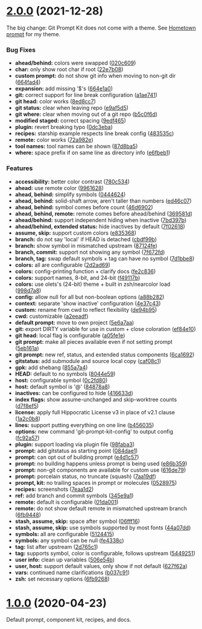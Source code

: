 # [2.0.0](https://github.com/olets/porcelain-prompt/compare/v1.x...v2.0.0) (2021-12-28)

The big change: Git Prompt Kit does not come with a theme. See [Hometown prompt](https://github.com/olets/hometown-prompt) for my theme.

### Bug Fixes

* **ahead/behind:** colors were swapped ([020c609](https://github.com/olets/git-prompt-kit/commit/020c609fc6695e3c7c84342816661254c815889a))
* **char:** only show root char if root ([22e7b08](https://github.com/olets/git-prompt-kit/commit/22e7b0856b037f4d4b0668d15b93964786fbd0ba))
* **custom prompt:** do not show git info when moving to non-git dir ([664fad4](https://github.com/olets/git-prompt-kit/commit/664fad468c2a8c70b8cc57d2a09eece3244623f2))
* **expansion:** add missing '$'s ([664e1a0](https://github.com/olets/git-prompt-kit/commit/664e1a08628743ecf843dcda2afa2f5bbcb537e6))
* **git:** correct support for line break configuration ([a1ae741](https://github.com/olets/git-prompt-kit/commit/a1ae74191b67b15f55061fb72752621b435b9d2d))
* **git head:** color works ([8ed8cc7](https://github.com/olets/git-prompt-kit/commit/8ed8cc7ad9bddfb83e847c64bef7445187cdc1cd))
* **git status:** clear when leaving repo ([e9af5d5](https://github.com/olets/git-prompt-kit/commit/e9af5d555b5af3c6bf6701b029e03299de195237))
* **git where:** clear when moving out of a git repo ([b5c0f6d](https://github.com/olets/git-prompt-kit/commit/b5c0f6d98c9a09a3a702b26b05cc5dd890c0ad9b))
* **modified staged:** correct spacing ([9edf465](https://github.com/olets/git-prompt-kit/commit/9edf4659b55876da402e5c649f39f308252bd819))
* **plugin:** revert breaking typo ([0dc3eba](https://github.com/olets/git-prompt-kit/commit/0dc3eba872791fa4ad15b9e4dd900d2e2fcdff92))
* **recipes:** starship example respects line break config ([483535c](https://github.com/olets/git-prompt-kit/commit/483535c9ffd2a5de79f345ed3af7220f3788a52b))
* **remote:** color works ([72a982e](https://github.com/olets/git-prompt-kit/commit/72a982e9697a5f04073cecb22dcf1861aafb7c97))
* **tool names:** tool names can be shown ([87d8ba5](https://github.com/olets/git-prompt-kit/commit/87d8ba5ba970d436a73ed196669116c3265fdafa))
* **where:** space prefix if on same line as directory info ([e6fbeb1](https://github.com/olets/git-prompt-kit/commit/e6fbeb144303c2246bab9f54fab148f5c59cecd4))


### Features

* **accessibility:** better color contrast ([780c534](https://github.com/olets/git-prompt-kit/commit/780c534adbf3dc7edd72da44e8616ab2d55c478e))
* **ahead:** use remote color ([9961628](https://github.com/olets/git-prompt-kit/commit/9961628d768ec8a618d84f123fd6e9992ad906d4))
* **ahead, behind:** simplify symbols ([0444624](https://github.com/olets/git-prompt-kit/commit/0444624214e8f560fc8bd4e04f52fb8efce30ab9))
* **ahead, behind:** solid-shaft arrow, aren't taller than numbers ([ed46c07](https://github.com/olets/git-prompt-kit/commit/ed46c07cd9a57c05767e7a537739668ca0b7272a))
* **ahead, behind:** symbol comes before count ([46d6902](https://github.com/olets/git-prompt-kit/commit/46d69029e96f7c031d049ac5ce204b01c2f9b7ce))
* **ahead, behind, remote:** remote comes before ahead/behind ([369581d](https://github.com/olets/git-prompt-kit/commit/369581d880abbf0a868282ec072b5030e0046228))
* **ahead/behind:** support independent hiding when inactive ([7bd397b](https://github.com/olets/git-prompt-kit/commit/7bd397bff2d1d82f265eb65b4e353c1499135955))
* **ahead/behind, extended status:** hide inactives by default ([7f02618](https://github.com/olets/git-prompt-kit/commit/7f02618b03d01b5d777ece7eacbbff970cb3b8b9))
* **assume, skip:** support custom colors ([e835368](https://github.com/olets/git-prompt-kit/commit/e835368e33e22a90dacc96984529a25f37a5d7bb))
* **branch:** do not say 'local' if HEAD is detached ([cbdf99b](https://github.com/olets/git-prompt-kit/commit/cbdf99b51b554de1169bbc3b55c33d293f59f425))
* **branch:** show symbol in mismatched upstream ([87124fe](https://github.com/olets/git-prompt-kit/commit/87124fe1e79d3c32f85414bdde3a105162a08cef))
* **branch, commit:** support not showing any symbol ([7f672fd](https://github.com/olets/git-prompt-kit/commit/7f672fdbfb8818afb2777b93f9b7c9b6c0493a2d))
* **branch, tag:** swap default symbols + tag can have no symbol ([7d1bbe8](https://github.com/olets/git-prompt-kit/commit/7d1bbe8dee0f73b079974a0cc0b4a9de610c704d))
* **colors:** all are configurable ([2d2ad69](https://github.com/olets/git-prompt-kit/commit/2d2ad6933a5e81698f5ca5e6ad40373624727eef))
* **colors:** config-printing function + clarify docs ([fe2c836](https://github.com/olets/git-prompt-kit/commit/fe2c8363723b0f7f31a829ad01db9bfa63063c64))
* **colors:** support names, 8-bit, and 24-bit ([f49117b](https://github.com/olets/git-prompt-kit/commit/f49117bcb4674a66b23904ef19506b4f86b16e62))
* **colors:** use olets's (24-bit) theme + built in zsh/nearcolor load ([998d7a8](https://github.com/olets/git-prompt-kit/commit/998d7a87ebf64059fc95b22e24874b300bb05497))
* **config:** allow null for all but non-boolean options ([a88b282](https://github.com/olets/git-prompt-kit/commit/a88b282df956aae5e5af5eae2d3dd75b7d326d80))
* **context:** separate 'show inactive' configuration ([4e37c43](https://github.com/olets/git-prompt-kit/commit/4e37c431ff4f4361f71d3906f4efe4932a4962ef))
* **custom:** rename from cwd to reflect flexibility ([de94b95](https://github.com/olets/git-prompt-kit/commit/de94b957ef0ad50aa47c09bb6737ff450bdfd93d))
* **cwd:** customizable ([a2eeadf](https://github.com/olets/git-prompt-kit/commit/a2eeadfdeeb3fbdcefd20d1535da61ec60d7d505))
* **default prompt:** move to own project ([5e6a7aa](https://github.com/olets/git-prompt-kit/commit/5e6a7aa6a358102f00b3517fbd87e97e7e15eae0))
* **git:** export DIRTY variable for use in custom + close coloration ([ef84e10](https://github.com/olets/git-prompt-kit/commit/ef84e10c3a695297ca2b0574159a79813ca9b312))
* **git head:** local flag is configurable ([a05fe1e](https://github.com/olets/git-prompt-kit/commit/a05fe1ebb9045a601ad985abdcc50cd9b9c63e81))
* **git prompt:** make all pieces available even if not setting prompt ([5eb161a](https://github.com/olets/git-prompt-kit/commit/5eb161a87a3955e42b06fdc86eacea338b403083))
* **git prompt:** new ref, status, and extended status components ([6ca1692](https://github.com/olets/git-prompt-kit/commit/6ca1692e26925a0e924666e7b925e2f45d0c5da9))
* **gitstatus:** add submodule and source local copy ([caf08c1](https://github.com/olets/git-prompt-kit/commit/caf08c100906fc19cb8755871525f37d36886da9))
* **gpk:** add shebang ([855a7a4](https://github.com/olets/git-prompt-kit/commit/855a7a40687e57b725c15ad9e69d0c94e68c50c3))
* **HEAD:** default to no symbols ([8044e59](https://github.com/olets/git-prompt-kit/commit/8044e591d14f18f23435459fc429b65ee9c02157))
* **host:** configurable symbol ([0c2fd80](https://github.com/olets/git-prompt-kit/commit/0c2fd809a4dd860759fe885d834d4178f2736ab3))
* **host:** default symbol is '@' ([84878a8](https://github.com/olets/git-prompt-kit/commit/84878a8dbc639407cf7dd5676511a13bfb757e3d))
* **inactives:** can be configured to hide ([416633d](https://github.com/olets/git-prompt-kit/commit/416633d59e75958efb102837ba1e535edd6e3e30))
* **index flags:** show assume-unchanged and skip-worktree counts ([d7f8ef5](https://github.com/olets/git-prompt-kit/commit/d7f8ef579406239e99d4b82150de6227fb204792))
* **license:** apply full Hippocratic License v3 in place of v2.1 clause ([1a2c0b8](https://github.com/olets/git-prompt-kit/commit/1a2c0b8b601ce5d0de2bce529abd78394dc0bc9b))
* **lines:** support putting everything on one line ([b456035](https://github.com/olets/git-prompt-kit/commit/b456035860f529e1ed7e44df8bc611de7dab50ec))
* **options:** new command 'git-prompt-kit-config' to output config ([fc92a57](https://github.com/olets/git-prompt-kit/commit/fc92a575b4e2b479274e04c5f1ae0e04c29a408c))
* **plugin:** support loading via plugin file ([98faba3](https://github.com/olets/git-prompt-kit/commit/98faba3c90f96e956b672c38562b5a8c62aaf332))
* **prompt:** add gitstatus as starting point ([084dae1](https://github.com/olets/git-prompt-kit/commit/084dae191acddcca1ce7d212219551b8b892249e))
* **prompt:** can opt out of building prompt ([e4d1c57](https://github.com/olets/git-prompt-kit/commit/e4d1c5795c2eb03b0ec1a38dc6903f5d5417670a))
* **prompt:** no building happens unless prompt is being used ([e86b359](https://github.com/olets/git-prompt-kit/commit/e86b3597877e05a7c7630c014c8b467dcc6b5933))
* **prompt:** non-git components are available for custom use ([616de79](https://github.com/olets/git-prompt-kit/commit/616de79abe8eeafd9c4c6fca59a7548cde5cbf98))
* **prompt:** porcelain status, no truncate (squash) ([7aa19df](https://github.com/olets/git-prompt-kit/commit/7aa19df72e5dad6cf6b7f192f017aa89cb567ba6))
* **prompt, kit:** no trailing spaces in prompt or molecules ([0528975](https://github.com/olets/git-prompt-kit/commit/0528975b62b6bfe9f4f41be0cefed59623513992))
* **recipes:** screenshots ([7eaa1d2](https://github.com/olets/git-prompt-kit/commit/7eaa1d2323e4e8de801c6b9904b744bb3d6eb2bb))
* **ref:** add branch and commit symbols ([345e9a1](https://github.com/olets/git-prompt-kit/commit/345e9a1f517306181850974651dc2aecc00d5f98))
* **remote:** default is configurable ([01da001](https://github.com/olets/git-prompt-kit/commit/01da001c3e99cfbb9a75e660843267c0255f1e98))
* **remote:** do not show default remote in mismatched upstream branch ([6fb9448](https://github.com/olets/git-prompt-kit/commit/6fb9448bdec821caf15571d9ba245ebcf15142ad))
* **stash, assume, skip:** space after symbol ([06fff16](https://github.com/olets/git-prompt-kit/commit/06fff16fa692170b32dd02735a275938bcdea67e))
* **stash, assume, skip:** use symbols supported by most fonts ([44a07dd](https://github.com/olets/git-prompt-kit/commit/44a07dd4a4d85781c15ad0b7db6993198013bc30))
* **symbols:** all are configurable ([5124415](https://github.com/olets/git-prompt-kit/commit/5124415d286f702e67ec0019c5f0b12100d04b26))
* **symbols:** any symbol can be null ([fe4338c](https://github.com/olets/git-prompt-kit/commit/fe4338c57482c2c8bd2a3659fffada1f1bcae3e9))
* **tag:** list after upstream ([2d765c1](https://github.com/olets/git-prompt-kit/commit/2d765c122e2e6b9b689a83d303485703d31e4123))
* **tag:** supports symbol, color is configurable, follows upstream ([5449251](https://github.com/olets/git-prompt-kit/commit/54492514af9b8a62f1d6a6cbd3829838289bcbf0))
* **user info:** clean up variables ([506e54b](https://github.com/olets/git-prompt-kit/commit/506e54b5cb8811c0193bb6f9d71b45efb5d9458f))
* **user, host:** support default values, only show if not default ([627f62a](https://github.com/olets/git-prompt-kit/commit/627f62a17e5626fb28a8dc651d420f2efb624f87))
* **vars:** continued name clarifications ([b037c91](https://github.com/olets/git-prompt-kit/commit/b037c91bc2c7aac20b9dfe659da6781d4e9e902e))
* **zsh:** set necessary options ([6fb9268](https://github.com/olets/git-prompt-kit/commit/6fb9268921ba46cc1efdeb1822730004145e987e))



# [1.0.0](https://github.com/olets/porcelain-prompt/compare/initial...v1.0.0) (2020-04-23)

Default prompt, component kit, recipes, and docs.
